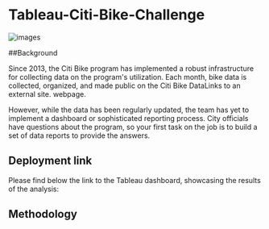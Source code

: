 # Tableau-Citi-Bike-Challenge
![images](https://media.timeout.com/images/105887995/image.jpg)

##Background

Since 2013, the Citi Bike program has implemented a robust infrastructure for collecting data on the program's utilization. Each month, bike data is collected, organized, and made public on the Citi Bike DataLinks to an external site. webpage.

However, while the data has been regularly updated, the team has yet to implement a dashboard or sophisticated reporting process. City officials have questions about the program, so your first task on the job is to build a set of data reports to provide the answers.

## Deployment link
Please find below the link to the Tableau dashboard, showcasing the results of the analysis: 

## Methodology

